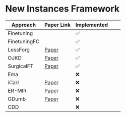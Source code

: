 # New Instances Framework


| **Approach** | **Paper Link**                                                                                         | **Implemented** |   |   |
|--------------|--------------------------------------------------------------------------------------------------------|-----------------|---|---|
| Finetuning   |                                                                                                        | ✅               |   |   |
| FinetuningFC |                                                                                                        | ✅               |   |   |
| LessForg     | [ Paper ]( https://arxiv.org/pdf/1607.00122.pdf )                                                      | ✅               |   |   |
| OJKD         | [ Paper ]( https://arxiv.org/pdf/2210.05657.pdf )                                                      | ✅               |   |   |
| SurgicalFT   | [ Paper ]( https://arxiv.org/pdf/2210.11466.pdf )                                                      | ✅               |   |   |
| Ema          |                                                                                                        | ❌               |   |   |
| iCarl        | [ Paper ]( https://arxiv.org/pdf/1611.07725.pdf )                                                      | ❌               |   |   |
| ER-MIR       | [ Paper ]( https://proceedings.neurips.cc/paper/2019/file/15825aee15eb335cc13f9b559f166ee8-Paper.pdf ) | ❌               |   |   |
| GDumb        | [ Paper ]( https://www.ecva.net/papers/eccv_2020/papers_ECCV/papers/123470511.pdf )                    | ❌               |   |   |
| CDD          |                                                                                                        | ❌               |   |   |
